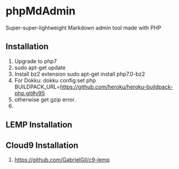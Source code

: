 # phpMdAdmin
Super-super-lightweight Markdown admin tool made with PHP

## Installation

1. Upgrade to php7
1. sudo apt-get update
1. Install bz2 extension sudo apt-get install php7.0-bz2
2. For Dokku: dokku config:set php BUILDPACK_URL=https://github.com/heroku/heroku-buildpack-php.git#v95
3. otherwise get gzip error.
4. 

## LEMP Installation


## Cloud9 Installation
1. https://github.com/GabrielGil/c9-lemp
